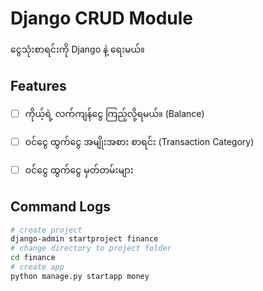 # Django CRUD Module

ငွေသုံးစာရင်းကို Django နဲ့ ရေးမယ်။

## Features

- [ ] ကိုယ့်ရဲ့ လက်ကျန်ငွေ ကြည့်လို့ရမယ်။ (Balance)
- [ ] ဝင်ငွေ ထွက်ငွေ အမျိုးအစား စာရင်း (Transaction Category)
- [ ] ဝင်ငွေ ထွက်ငွေ မှတ်တမ်းများ


## Command Logs
```bash
# create project
django-admin startproject finance
# change directory to project folder
cd finance
# create app
python manage.py startapp money

